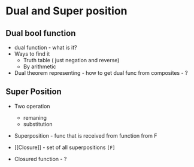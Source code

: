 # Dual and Super position

## Dual bool function
- dual function - what is it?
- Ways to find it
	- Truth table ( just negation and reverse)
	- By arithmetic
- Dual theorem representing - how to get dual func from composites - ?

## Super Position
- Two operation
	- remaning
	- substitution

- Superposition - func that is received from function from F
- [[Closure]] - set of all superpositions `[F]`
- Closured function - ? 
